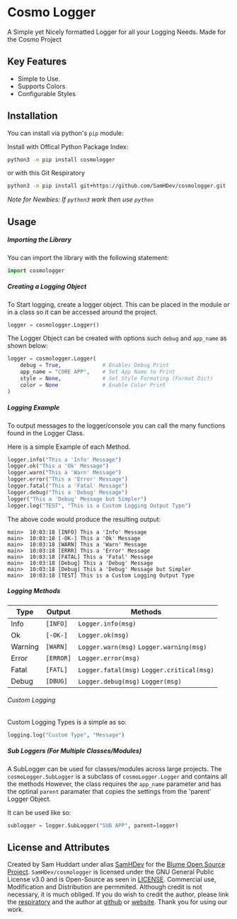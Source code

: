 # Cosmo Logger
A Simple yet Nicely formatted Logger for all your Logging Needs. Made for the Cosmo Project

## Key Features

 * Simple to Use. 
 * Supports Colors
 * Configurable Styles



## Installation
You can install via python's `pip` module:

Install with Offical Python Package Index:
```bash
python3 -m pip install cosmologger
```
or with this Git Respiratory
```bash
python3 -m pip install git+https://github.com/SamHDev/cosmologger.git
```
*Note for Newbies: If `python3` work then use `python`*



## Usage

##### Importing the Library

You can import the library with the following statement:
```python
import cosmologger
```

##### Creating a Logging Object

To Start logging, create a logger object. 
This can be placed in the module or in a class so it can be accessed around the project.
```python
logger = cosmologger.Logger()
```

The Logger Object can be created with options such `debug` and `app_name` as shown below: 
```python
logger = cosmologger.Logger(
    debug = True,             # Enables Debug Print
    app_name = "CORE APP",    # Set App Name to Print
    style = None,             # Set Style Formating (Format Dict)
    color = None              # Enable Color Print
)
```

##### Logging Example

To output messages to the logger/console you can call the many functions found in the Logger Class.

Here is a simple Example of each Method.

```python
logger.info("This a 'Info' Message")
logger.ok("This a 'Ok' Message")
logger.warn("This a 'Warn' Message")
logger.error("This a 'Error' Message")
logger.fatal("This a 'Fatal' Message")
logger.debug("This a 'Debug' Message")
logger("This a 'Debug' Message but Simpler")
logger.log("TEST", "This is a Custom Logging Output Type")
```
The above code would produce the resulting output:
```
main>  10:03:18 [INFO] This a 'Info' Message
main>  10:03:18 [-OK-] This a 'Ok' Message
main>  10:03:18 [WARN] This a 'Warn' Message
main>  10:03:18 [ERRR] This a 'Error' Message
main>  10:03:18 [FATAL] This a 'Fatal' Message
main>  10:03:18 [Debug] This a 'Debug' Message
main>  10:03:18 [Debug] This a 'Debug' Message but Simpler
main>  10:03:18 [TEST] This is a Custom Logging Output Type
```

##### Logging Methods

| Type | Output | Methods |
| --- | --- | --- |
| Info | `[INFO]` | `Logger.info(msg)` |
| Ok | `[-OK-]` | `Logger.ok(msg)` |
| Warning | `[WARN]` | `Logger.warn(msg)` `Logger.warning(msg)` |
| Error | `[ERROR]` | `Logger.error(msg)` |
| Fatal | `[FATL]` | `Logger.fatal(msg)` `Logger.critical(msg)` |
| Debug | `[DBUG]` | `Logger.debug(msg)` `Logger(msg)` |

###### Custom Logging

Custom Logging Types is a simple as so:

```python
logging.log("Custom Type", "Message")
```

##### Sub Loggers (For Multiple Classes/Modules)

A SubLogger can be used for classes/modules across large projects. 
The `cosmoLogger.SubLogger` is a subclass of `cosmoLogger.Logger` and contains all the methods
However, the class requires the `app_name` parameter and has the optinal `parent` paramater that
copies the settings from the 'parent' Logger Object.

It can be used like so:
```python
sublogger = logger.SubLogger("SUB APP", parent=logger)
```

## License and Attributes

Created by Sam Huddart under alias [SamHDev](https://github.com/SamHDev/) for the [Blume Open Source Project](https://www.youtube.com/watch?v=oHg5SJYRHA0). `SamHDev/cosmologger` is licensed under the GNU General Public License v3.0 and is Open-Source as seen in [LICENSE](LICENSE). Commercial use, Modification and Distribution are permmited. Although credit is not necessary, it is much obliged. If you do wish to credit the author, please link the [respiratory](https://github.com/SamHDev/tcpnonblock/) and the author at [github](https://github.com/SamHDev/) or [website](https://samhdev.com). Thank you for using our work.
